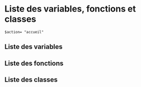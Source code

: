 # Liste des variables, fonctions et classes
`$action= "accueil"`
## Liste des variables

## Liste des fonctions

## Liste des classes